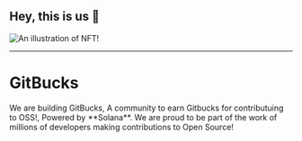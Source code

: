 ## Hey, this is us 👋

![An illustration of NFT!](https://user-images.githubusercontent.com/3369400/133268513-5bfe2f93-4402-42c9-a403-81c9e86934b6.jpeg)
<hr>
<h1>GitBucks</h1>
We are building GitBucks, A community to earn Gitbucks for contributuing to OSS!, Powered by **Solana**. We are proud  to be part of the work of millions of developers making contributions to Open Source!
